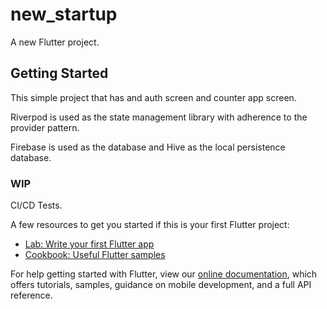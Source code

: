 # new_startup

A new Flutter project.

## Getting Started

This simple project that has and auth screen and counter app screen.

Riverpod is used as the state management library with adherence to the provider pattern.

Firebase is used as the database and Hive as the local persistence database.

### WIP
CI/CD
Tests.

A few resources to get you started if this is your first Flutter project:

- [Lab: Write your first Flutter app](https://flutter.dev/docs/get-started/codelab)
- [Cookbook: Useful Flutter samples](https://flutter.dev/docs/cookbook)

For help getting started with Flutter, view our
[online documentation](https://flutter.dev/docs), which offers tutorials,
samples, guidance on mobile development, and a full API reference.
